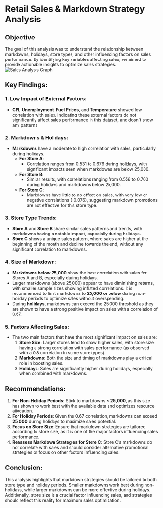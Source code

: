 # Retail Sales & Markdown Strategy Analysis

## Objective:
The goal of this analysis was to understand the relationship between markdowns, holidays, store types, and other influencing factors on sales performance. By identifying key variables affecting sales, we aimed to provide actionable insights to optimize sales strategies.
![Sales Analysis Graph](![image](https://github.com/user-attachments/assets/12525790-61c5-4d53-a359-de6bf9876ff4)
)

## Key Findings:

### 1. Low Impact of External Factors:
- **CPI**, **Unemployment**, **Fuel Prices**, and **Temperature** showed low correlation with sales, indicating these external factors do not significantly affect sales performance in this dataset, and dosn't show any patterns

### 2. Markdowns & Holidays:
- **Markdowns** have a moderate to high correlation with sales, particularly during holidays.
    - **For Store A**:
        - Correlation ranges from 0.531 to 0.676 during holidays, with significant impacts seen when markdowns are below 25,000.
    - **For Store B**:
        - Similar results, with correlations ranging from 0.556 to 0.700 during holidays and markdowns below 25,000.
    - **For Store C**:
        - Markdowns have little to no effect on sales, with very low or negative correlations (-0.076), suggesting markdown promotions are not effective for this store type.

### 3. Store Type Trends:
- **Store A** and **Store B** share similar sales patterns and trends, with markdowns having a notable impact, especially during holidays.
- **Store C** shows a unique sales pattern, where sales are higher at the beginning of the month and decline towards the end, without any significant correlation to markdowns.

### 4. Size of Markdown:
- **Markdowns below 25,000** show the best correlation with sales for Stores A and B, especially during holidays.
- Larger markdowns (above 25,000) appear to have diminishing returns, with smaller sample sizes showing inflated correlations. It is recommended to limit markdowns to **25,000 or below** during non-holiday periods to optimize sales without overspending.
- During **holidays**, markdowns can exceed the 25,000 threshold as they are shown to have a strong positive impact on sales with a correlation of 0.67.

### 5. Factors Affecting Sales:
- The two main factors that have the most significant impact on sales are:
    1. **Store Size**: Larger stores tend to show higher sales, with store size having a strong correlation with sales performance (as observed with a 0.8 correlation in some store types).
    2. **Markdowns**: Both the size and timing of markdowns play a critical role in boosting sales.
    3. **Holidays**: Sales are significantly higher during holidays, especially when combined with markdowns.

## Recommendations:
1. **For Non-Holiday Periods**: Stick to markdowns ≤ **25,000**, as this size has shown to work best with the available data and optimizes resource allocation.
2. **For Holiday Periods**: Given the 0.67 correlation, markdowns can exceed **25,000** during holidays to maximize sales potential.
3. **Focus on Store Size**: Ensure that markdown strategies are tailored according to store size, as it is one of the major factors influencing sales performance.
4. **Reassess Markdown Strategies for Store C**: Store C’s markdowns do not correlate with sales and should consider alternative promotional strategies or focus on other factors influencing sales.

## Conclusion:
This analysis highlights that markdown strategies should be tailored to both store type and holiday periods. Smaller markdowns work best during non-holidays, while larger markdowns can be more effective during holidays. Additionally, store size is a crucial factor influencing sales, and strategies should reflect this reality for maximum sales optimization.
